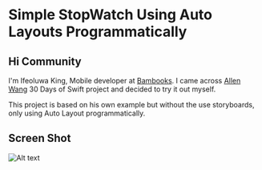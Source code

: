 # Simple StopWatch Using Auto Layouts Programmatically

## Hi Community ##

I'm Ifeoluwa King, Mobile developer at [Bambooks](https:bambooks.io). I came across [Allen Wang](https://github.com/allenwong/30DaysofSwift) 30 Days of Swift project and decided to try it out myself.

This project is based on his own example but without the use storyboards, only using Auto Layout programmatically.

## Screen Shot ##

![Alt text](https://github.com/allenwong/30DaysofSwift/blob/master/Stop-Watch-30-days-of-Swift/ScreenShot.png)